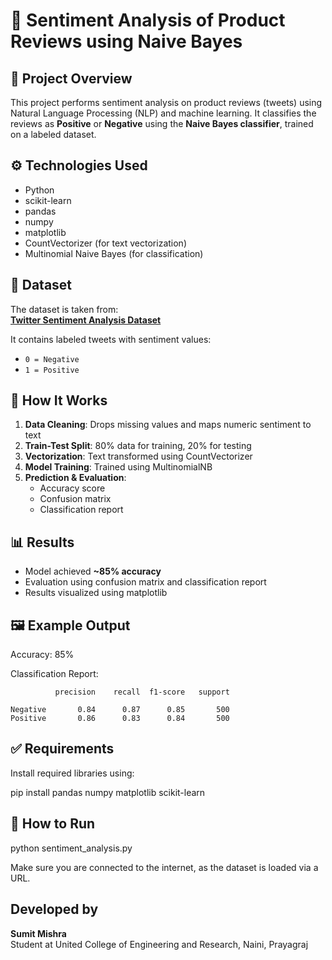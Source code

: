 # 📝 Sentiment Analysis of Product Reviews using Naive Bayes

## 📌 Project Overview
This project performs sentiment analysis on product reviews (tweets) using Natural Language Processing (NLP) and machine learning. It classifies the reviews as **Positive** or **Negative** using the **Naive Bayes classifier**, trained on a labeled dataset.

## ⚙ Technologies Used
- Python  
- scikit-learn  
- pandas  
- numpy  
- matplotlib  
- CountVectorizer (for text vectorization)  
- Multinomial Naive Bayes (for classification)


## 📁 Dataset
The dataset is taken from:  
**[Twitter Sentiment Analysis Dataset](https://github.com/dD2405/Twitter_Sentiment_Analysis)**  

It contains labeled tweets with sentiment values:
- `0 = Negative`
- `1 = Positive`


## 🚀 How It Works

1. **Data Cleaning**: Drops missing values and maps numeric sentiment to text  
2. **Train-Test Split**: 80% data for training, 20% for testing  
3. **Vectorization**: Text transformed using CountVectorizer  
4. **Model Training**: Trained using MultinomialNB  
5. **Prediction & Evaluation**:  
   - Accuracy score  
   - Confusion matrix  
   - Classification report  


## 📊 Results
- Model achieved **~85% accuracy**
- Evaluation using confusion matrix and classification report
- Results visualized using matplotlib


## 🖼 Example Output

Accuracy: 85%

Classification Report:

              precision    recall  f1-score   support
              
    Negative       0.84      0.87      0.85       500
    Positive       0.86      0.83      0.84       500


## ✅ Requirements

Install required libraries using:

pip install pandas numpy matplotlib scikit-learn



## 📂 How to Run

python sentiment_analysis.py

Make sure you are connected to the internet, as the dataset is loaded via a URL.


## Developed by

**Sumit Mishra**  
Student at United College of Engineering and Research, Naini, Prayagraj
